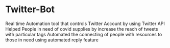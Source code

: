 # Twitter-Bot
Real time Automation tool that controls Twitter Account by using Twitter API
Helped People in need of covid supplies by increase the reach of tweets with particular tags
Automated the connecting of people with resources to those in need using automated reply feature
